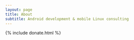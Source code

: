 ```yaml
---
layout: page
title: About
subtitle: Android development & mobile Linux consulting
---
```


{% include donate.html %}
